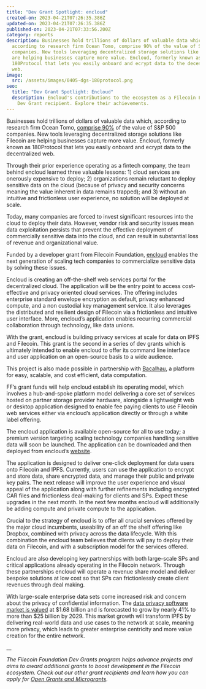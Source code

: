 ```yaml
---
title: "Dev Grant Spotlight: encloud"
created-on: 2023-04-21T07:26:35.386Z
updated-on: 2023-04-21T07:26:35.386Z
published-on: 2023-04-21T07:33:56.200Z
category: reports
description: Businesses hold trillions of dollars of valuable data which,
  according to research firm Ocean Tomo, comprise 90% of the value of S&P 500
  companies. New tools leveraging decentralized storage solutions like Filecoin
  are helping businesses capture more value. Encloud, formerly known as
  180Protocol that lets you easily onboard and ecrypt data to the decentralized
  web.
image:
  src: /assets/images/0405-dgs-180protocol.png
seo:
  title: "Dev Grant Spotlight: Encloud"
  description: Encloud's contributions to the ecosystem as a Filecoin Foundation
    Dev Grant recipient. Explore their achievements.
---
```


Businesses hold trillions of dollars of valuable data which, according to research firm Ocean Tomo, [comprise 90%](https://www.oceantomo.com/intangible-asset-market-value-study/) of the value of S&P 500 companies. New tools leveraging decentralized storage solutions like Filecoin are helping businesses capture more value. Encloud, formerly known as 180Protocol that lets you easily onboard and ecrypt data to the decentralized web.

Through their prior experience operating as a fintech company, the team behind encloud learned three valuable lessons: 1) cloud services are onerously expensive to deploy; 2) organizations remain reluctant to deploy sensitive data on the cloud (because of privacy and security concerns meaning the value inherent in data remains trapped); and 3) without an intuitive and frictionless user experience, no solution will be deployed at scale.

Today, many companies are forced to invest significant resources into the cloud to deploy their data. However, vendor risk and security issues mean data exploitation persists that prevent the effective deployment of commercially sensitive data into the cloud, and can result in substantial loss of revenue and organizational value.

Funded by a developer grant from Filecoin Foundation, [encloud](http://encloud.tech/) enables the next generation of scaling tech companies to commercialize sensitive data by solving these issues.

Encloud is creating an off-the-shelf web services portal for the decentralized cloud. The application will be the entry point to access cost-effective and privacy oriented cloud services. The offering includes enterprise standard envelope encryption as default, privacy enhanced compute, and a non custodial key management service. It also leverages the distributed and resilient design of Filecoin via a frictionless and intuitive user interface. More, encloud’s application enables recurring commercial collaboration through technology, like data unions.

With the grant, encloud is building privacy services at scale for data on IPFS and Filecoin. This grant is the second in a series of dev grants which is ultimately intended to enable encloud to offer its command line interface and user application on an open-source basis to a wide audience.

This project is also made possible in partnership with [Bacalhau](https://www.bacalhau.org/), a platform for easy, scalable, and cost efficient, data computation.

FF’s grant funds will help encloud establish its operating model, which involves a hub-and-spoke platform model delivering a core set of services hosted on partner storage provider hardware, alongside a lightweight web or desktop application designed to enable fee paying clients to use Filecoin web services either via encloud’s application directly or through a white label offering.

The encloud application is available open-source for all to use today; a premium version targeting scaling technology companies handling sensitive data will soon be launched. The application can be downloaded and then deployed from encloud’s [website](http://www.encloud.tech/).

The application is designed to deliver one-click deployment for data users onto Filecoin and IPFS. Currently, users can use the application to encrypt and store data, share encrypted data, and manage their public and private key pairs. The next release will improve the user experience and visual appeal of the application along with further refinements including encrypted CAR files and frictionless deal-making for clients and SPs. Expect these upgrades in the next month. In the next few months encloud will additionally be adding compute and private compute to the application.

Crucial to the strategy of encloud is to offer all crucial services offered by the major cloud incumbents, useability of an off the shelf offering like Dropbox, combined with privacy across the data lifecycle. With this combination the encloud team believes that clients will pay to deploy their data on Filecoin, and with a subscription model for the services offered.

Encloud are also developing key partnerships with both large-scale SPs and critical applications already operating in the Filecoin network. Through these partnerships encloud will operate a revenue share model and deliver bespoke solutions at low cost so that SPs can frictionlessly create client revenues through deal making.

With large-scale enterprise data sets come increased risk and concern about the privacy of confidential information. The [data privacy software market is valued](https://www.fortunebusinessinsights.com/data-privacy-software-market-105420) at $1.68 billion and is forecasted to grow by nearly 41% to more than $25 billion by 2029. This market growth will transform IPFS by delivering real-world data and use cases to the network at scale, meaning more privacy, which leads to greater enterprise centricity and more value creation for the entire network.

\_\_

_The Filecoin Foundation Dev Grants program helps advance projects and aims to award additional grants to boost development in the Filecoin ecosystem. Check out our other grant recipients and learn how you can apply for_ [_Open Grants and Microgrants_](https://fil.org/grants)_._
